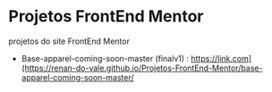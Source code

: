 # Projetos FrontEnd Mentor
 projetos do site FrontEnd Mentor

 - Base-apparel-coming-soon-master (finalv1) : https://link.com](https://renan-do-vale.github.io/Projetos-FrontEnd-Mentor/base-apparel-coming-soon-master/

